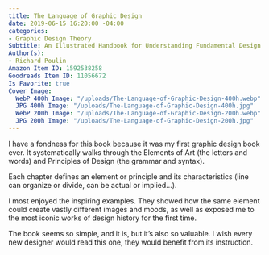 ```yaml
---
title: The Language of Graphic Design
date: 2019-06-15 16:20:00 -04:00
categories:
- Graphic Design Theory
Subtitle: An Illustrated Handbook for Understanding Fundamental Design Principles
Author(s):
- Richard Poulin
Amazon Item ID: 1592538258
Goodreads Item ID: 11056672
Is Favorite: true
Cover Image:
  WebP 400h Image: "/uploads/The-Language-of-Graphic-Design-400h.webp"
  JPG 400h Image: "/uploads/The-Language-of-Graphic-Design-400h.jpg"
  WebP 200h Image: "/uploads/The-Language-of-Graphic-Design-200h.webp"
  JPG 200h Image: "/uploads/The-Language-of-Graphic-Design-200h.jpg"
---
```


I have a fondness for this book because it was my first graphic design book ever. It systematically walks through the Elements of Art (the letters and words) and Principles of Design (the grammar and syntax).

Each chapter defines an element or principle and its characteristics (line can organize or divide, can be actual or implied…).

I most enjoyed the inspiring examples. They showed how the same element could create vastly different images and moods, as well as exposed me to the most iconic works of design history for the first time.

The book seems so simple, and it is, but it’s also so valuable. I wish every new designer would read this one, they would benefit from its instruction.